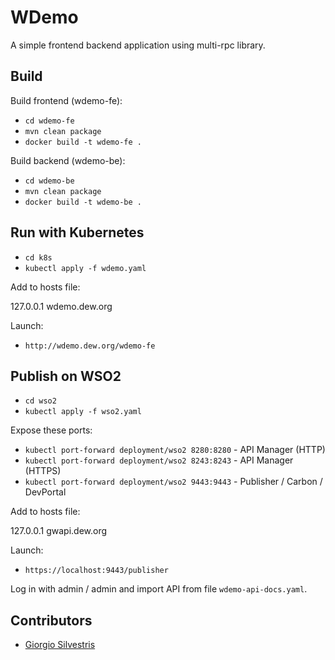 # WDemo

A simple frontend backend application using multi-rpc library.

## Build

Build frontend (wdemo-fe):

- `cd wdemo-fe`
- `mvn clean package`
- `docker build -t wdemo-fe .`

Build backend (wdemo-be):

- `cd wdemo-be`
- `mvn clean package`
- `docker build -t wdemo-be .`

## Run with Kubernetes

- `cd k8s`
- `kubectl apply -f wdemo.yaml`

Add to hosts file:

127.0.0.1	wdemo.dew.org

Launch:

- `http://wdemo.dew.org/wdemo-fe`

## Publish on WSO2

- `cd wso2`
- `kubectl apply -f wso2.yaml`

Expose these ports:

- `kubectl port-forward deployment/wso2 8280:8280` - API Manager (HTTP)
- `kubectl port-forward deployment/wso2 8243:8243` - API Manager (HTTPS)
- `kubectl port-forward deployment/wso2 9443:9443` - Publisher / Carbon / DevPortal

Add to hosts file:

127.0.0.1	gwapi.dew.org

Launch:

- `https://localhost:9443/publisher`

Log in with admin / admin and import API from file `wdemo-api-docs.yaml`.

## Contributors

* [Giorgio Silvestris](https://github.com/giosil)
